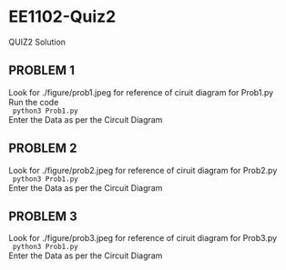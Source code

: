 # EE1102-Quiz2
QUIZ2 Solution

## PROBLEM 1
Look for ./figure/prob1.jpeg for reference of ciruit diagram for Prob1.py  
Run the code  
``` python3 Prob1.py```  
Enter the Data as per the Circuit Diagram 
## PROBLEM 2
Look for ./figure/prob2.jpeg for reference of ciruit diagram for Prob2.py  
``` python3 Prob1.py```  
Enter the Data as per the Circuit Diagram  
## PROBLEM 3
Look for ./figure/prob3.jpeg for reference of ciruit diagram for Prob3.py  
``` python3 Prob1.py```  
Enter the Data as per the Circuit Diagram 
